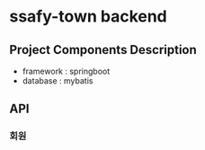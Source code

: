 # ssafy-town backend


## Project Components Description

* framework : springboot
* database : mybatis

## API

### 회원 
